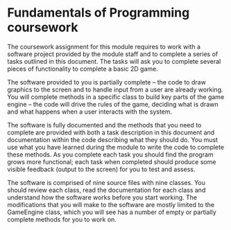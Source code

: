 # Fundamentals of Programming coursework

The coursework assignment for this module requires to work with a software project provided by the module staff and to complete a series of tasks outlined in this document. The tasks will ask you to complete several pieces of functionality to complete a basic 2D game.

The software provided to you is partially complete – the code to draw graphics to the screen and to handle input from a user are already working. You will complete methods in a specific class to build key parts of the game engine – the code will drive the rules of the game, deciding what is drawn and what happens when a user interacts with the system.

The software is fully documented and the methods that you need to complete are provided with both a task description in this document and documentation within the code describing what they should do. You must use what you have learned during the module to write the code to complete these methods. As you complete each task you should find the program grows more functional; each task when completed should produce some visible feedback (output to the screen) for you to test and assess.

The software is comprised of nine source files with nine classes. You should review each class, read the documentation for each class and understand how the software works before you start working. The modifications that you will make to the software are mostly limited to the GameEngine class, which you will see has a number of empty or partially complete methods for you to work on.
